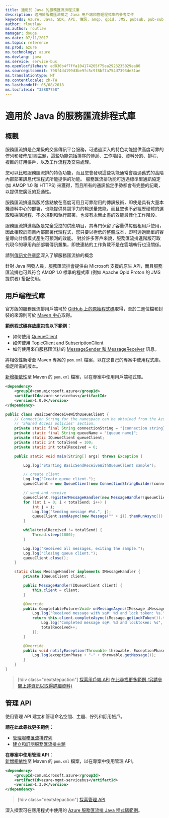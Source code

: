 ```yaml
---
title: 適用於 Java 的服務匯流排程式庫
description: 適用於服務匯流排之 Java 用戶端和管理程式庫的參考文件
keywords: Azure, Java, SDK, API, 傳訊, amqp, qpid, JMS, pubsub, pub-sub, 訊息代理程式
author: rloutlaw
ms.author: routlaw
manager: douge
ms.date: 07/11/2017
ms.topic: reference
ms.prod: azure
ms.technology: azure
ms.devlang: java
ms.service: service-bus
ms.openlocfilehash: ed830b4f7ffa104174205f75ea2923235029ea80
ms.sourcegitcommit: 798f4d4199d3be9fc5c9f8bf7a754d7393de31ae
ms.translationtype: HT
ms.contentlocale: zh-TW
ms.lasthandoff: 05/08/2018
ms.locfileid: "33887758"
---
```

# <a name="service-bus-libraries-for-java"></a>適用於 Java 的服務匯流排程式庫

## <a name="overview"></a>概觀

服務匯流排是企業級的交易傳訊平台服務，可透過深入的特色功能提供高度可靠的佇列和發佈/訂閱主題，這些功能包括排序的傳遞、工作階段、資料分割、排程、複雜的訂用帳戶，以及工作流程及交易處理。

您可以比較服務匯流排的特色功能，而且您會發現這些功能通常會超過舊式的高階內部部署訊息代理程式所能提供的功能。 服務匯流排功能可透過標準型通訊協定 (如 AMQP 1.0 和 HTTPS) 來獲得，而且所有的通訊協定手勢都會有完整的記載，以提供您廣泛的互通性。 

服務匯流排進階版將焦點放在高度可用且可靠耐用的傳訊技術，即使是具有大量本機資料中心的部署，也能提供具競爭力的輸送量效能，而且您也不必經歷硬體的選取和採購過程、不必規劃和執行部署，也沒有永無止盡的效能最佳化工作階段。 

服務匯流排進階版是完全受控的供應項目，其專門保留了容量供每個租用戶使用，因此相較於商業內部部署代理程式，您只要以極低的整體成本，即可透過簡單的容量導向計價模式產生可預測的效能。 對於許多客戶來說，服務匯流排進階版可取代現今的專用內部部署傳訊叢集，即使連結的工作負載不是在雲端執行也沒關係。 

請到[傳訊文件章節](https://docs.microsoft.com/azure/service-bus-messaging/)深入了解服務匯流排的概念 

針對 Java 開發人員，服務匯流排會提供由 Microsoft 支援的原生 API，而且服務匯流排也可與符合 AMQP 1.0 標準的程式庫 (例如 Apache Qpid Proton 的 JMS 提供者) 搭配使用。

## <a name="client-library"></a>用戶端程式庫

官方版的服務匯流排用戶端可於 [GitHub 上的原始程式碼](https://github.com/azure/azure-service-bus-java)取得，至於二進位檔和封裝的來源則可於 [Maven 中心](http://search.maven.org/#search%7Cga%7C1%7Ca%3A%22azure-servicebus%22)取得。

**[範例程式碼存放庫](https://github.com/Azure/azure-service-bus/blob/master/samples/Java/)包含以下範例：**
* 如何使用 [QueueClient](https://github.com/Azure/azure-service-bus/blob/master/samples/Java/src/com/microsoft/azure/servicebus/samples/BasicSendReceiveWithQueueClient.java)
* 如何使用 [TopicClient and SubscriptionClient](https://github.com/Azure/azure-service-bus/blob/master/samples/Java/src/com/microsoft/azure/servicebus/samples/BasicSendReceiveWithTopicSubscriptionClient.java)
* 如何使用來自服務匯流排的 [MessageSender 和 MessageReceiver](https://github.com/Azure/azure-service-bus/blob/master/samples/Java/src/com/microsoft/azure/servicebus/samples/SendReceiveWithMessageSenderReceiver.java) 訊息。

將相依性新增至 Maven 專案的 `pom.xml` 檔案，以在您自己的專案中使用程式庫。 指定所需的版本。

[新增相依性](https://maven.apache.org/guides/getting-started/index.html#How_do_I_use_external_dependencies)至 Maven 的 `pom.xml` 檔案，以在專案中使用用戶端程式庫。

```XML
<dependency>
    <groupId>com.microsoft.azure</groupId>
    <artifactId>azure-servicebus</artifactId>
    <version>1.0.0</version>
</dependency>
```

```java
public class BasicSendReceiveWithQueueClient {
    // Connection String for the namespace can be obtained from the Azure portal under the
    // 'Shared Access policies' section.
    private static final String connectionString = "{connection string}";
    private static final String queueName = "{queue name}";
    private static IQueueClient queueClient;
    private static int totalSend = 100;
    private static int totalReceived = 0;

    public static void main(String[] args) throws Exception {

        Log.log("Starting BasicSendReceiveWithQueueClient sample");

        // create client
        Log.log("Create queue client.");
        queueClient = new QueueClient(new ConnectionStringBuilder(connectionString, queueName), ReceiveMode.PeekLock);

        // send and receive
        queueClient.registerMessageHandler(new MessageHandler(queueClient), new MessageHandlerOptions(1, false, Duration.ofMinutes(1)));
        for (int i = 0; i < totalSend; i++) {
            int j = i;
            Log.log("Sending message #%d.", j);
            queueClient.sendAsync(new Message("" + i)).thenRunAsync(() -> { Log.log("Sent message #%d.", j);});
        }

        while(totalReceived != totalSend) {
            Thread.sleep(1000);
        }

        Log.log("Received all messages, exiting the sample.");
        Log.log("Closing queue client.");
        queueClient.close();
    }

    static class MessageHandler implements IMessageHandler {
        private IQueueClient client;

        public MessageHandler(IQueueClient client) {
            this.client = client;
        }

        @Override
        public CompletableFuture<Void> onMessageAsync(IMessage iMessage) {
            Log.log("Received message with sq#: %d and lock token: %s.", iMessage.getSequenceNumber(), iMessage.getLockToken());
            return this.client.completeAsync(iMessage.getLockToken()).thenRunAsync(() -> {
                Log.log("Completed message sq#: %d and locktoken: %s", iMessage.getSequenceNumber(), iMessage.getLockToken());
                totalReceived++;
            });
        }

        @Override
        public void notifyException(Throwable throwable, ExceptionPhase exceptionPhase) {
            Log.log(exceptionPhase + "-" + throwable.getMessage());
        }
    }
}
```

> [!div class="nextstepaction"]
> [探索用戶端 API](/java/api/overview/azure/servicebus/client)
> [在此尋找更多範例 (另請參閱上述資訊以取得詳細資料)](https://github.com/Azure/azure-service-bus/blob/master/samples/Java/)

## <a name="management-api"></a>管理 API

使用管理 API 建立和管理命名空間、主題、佇列和訂用帳戶。

**請在此此尋找更多範例：**
* [管理服務匯流排佇列](https://github.com/Azure-Samples/service-bus-java-manage-queue-with-basic-features)
* [建立和訂閱服務匯流排主題](https://github.com/Azure-Samples/service-bus-java-manage-publish-subscribe-with-basic-features)

**在專案中使用管理 API：**
\
[新增相依性](https://maven.apache.org/guides/getting-started/index.html#How_do_I_use_external_dependencies)至 Maven 的 `pom.xml` 檔案，以在專案中使用管理 API。  

```XML
<dependency>
    <groupId>com.microsoft.azure</groupId>
    <artifactId>azure-mgmt-servicebus</artifactId>
    <version>1.3.0</version>
</dependency>
```

> [!div class="nextstepaction"]
> [探索管理 API](/java/api/overview/azure/servicebus/management)

深入探索可在應用程式中使用的 [Azure 服務匯流排 Java 程式碼範例](https://azure.microsoft.com/resources/samples/?platform=java&term=bus)。
